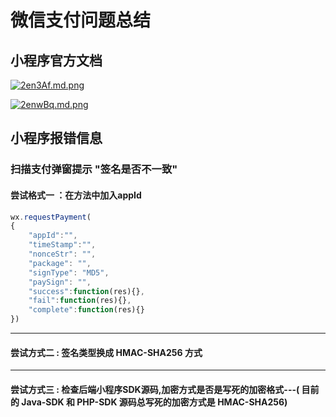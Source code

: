 # 微信支付问题总结

## 小程序官方文档

[![2en3Af.md.png](https://z3.ax1x.com/2021/05/31/2en3Af.md.png)](https://imgtu.com/i/2en3Af)

[![2enwBq.md.png](https://z3.ax1x.com/2021/05/31/2enwBq.md.png)](https://imgtu.com/i/2enwBq)

## 小程序报错信息

### 扫描支付弹窗提示 "签名是否不一致"

#### 尝试格式一 ：在方法中加入appId

````javascript
wx.requestPayment(
{
    "appId":"",
	"timeStamp":"",
	"nonceStr": "",
	"package": "",
	"signType": "MD5",
	"paySign": "",
	"success":function(res){},
	"fail":function(res){},
	"complete":function(res){}
})
````

---

#### 尝试方式二 :  签名类型换成 HMAC-SHA256 方式

---

#### 尝试方式三 : 检查后端小程序SDK源码,加密方式是否是写死的加密格式---( 目前的 Java-SDK 和 PHP-SDK 源码总写死的加密方式是  HMAC-SHA256) 





